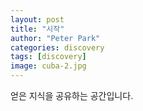 ```yaml
---
layout: post
title: "시작"
author: "Peter Park"
categories: discovery
tags: [discovery]
image: cuba-2.jpg
---
```


얻은 지식을 공유하는 공간입니다.